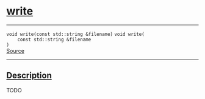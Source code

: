 
<h1 id="write">
 <a href="#/api/json/write" class="anchor">
   <span>write</span>
  </a>
</h1>

<div class="signature">

<hr>

  <div class="definition-container">
    <div class="definition">
      <code class="desktop-only"><span class="token keyword">void</span> write(<span class="token keyword">const</span> <span class="token keyword">std::string</span> &filename)</code>
      <code class="mobile-only"><span class="token keyword">void</span> write(
    <span class="token keyword">const</span> <span class="token keyword">std::string</span> &filename
)</code>
      <div class="flex-spacing"></div>
      <a href="https://github.com/libocca/occa/blob/3f46f975/include/occa/types/json.hpp#L399" target="_blank">Source</a>
    </div>
    
  </div>

  <hr>
</div>


<h2 id="description">
 <a href="#/api/json/write?id=description" class="anchor">
   <span>Description</span>
  </a>
</h2>

TODO
